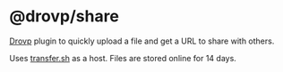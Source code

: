 # @drovp/share

[Drovp](https://drovp.app) plugin to quickly upload a file and get a URL to share with others.

Uses [transfer.sh](https://transfer.sh/) as a host. Files are stored online for 14 days.
